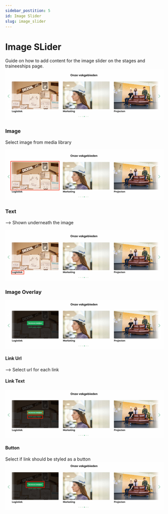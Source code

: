 ```yaml
---
sidebar_postition: 5
id: Image Slider
slug: image_slider
---
```


# Image SLider
Guide on how to add content for the image slider on the stages and traineeships page. 
![Image slider](../static/img/image-slider.jpg)

### Image
Select image from media library 

![Image slider image](../static/img/image-slider-image.jpg)

### Text
--> Shown underneath the image

![Image slider text](../static/img/image-slider-text.jpg)

### Image Overlay
![Image slider overlay](../static/img/image-slider-overlay.jpg)

#### Link Url
--> Select url for each link

#### Link Text
![Image slider link](../static/img/image-slider-overlay-link.jpg)

#### Button
Select if link should be styled as a button
![Image slider button](../static/img/image-slider-overlay-button.jpg)